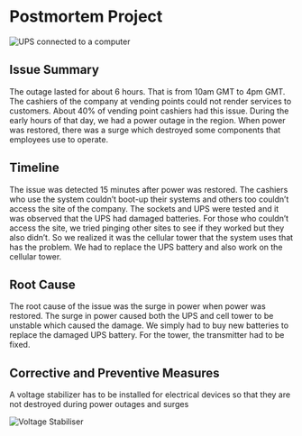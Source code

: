 # Postmortem Project

![UPS connected to a computer](https://www.google.com/url?sa=i&url=https%3A%2F%2Fwww.tdk.co.ke%2Fadvantages-of-using-uninterrupted-power-supply-ups%2F&psig=AOvVaw3sIpSSqqV7mabGij4DGpjR&ust=1686858523330000&source=images&cd=vfe&ved=0CBIQjRxqFwoTCNDYuOrDw_8CFQAAAAAdAAAAABAO)

## Issue Summary

The outage lasted for about 6 hours. That is from 10am GMT to 4pm GMT. The cashiers of the company at vending points could not render services to customers. About 40% of vending point cashiers had this issue.
During the early hours of that day, we had a power outage in the region. When power was restored, there was a surge which destroyed some components that employees use to operate.


## Timeline

The issue was detected 15 minutes after power was restored. The cashiers who use the system couldn’t boot-up their systems and others too couldn’t access the site of the company.
The sockets and UPS were tested and it was observed that the UPS had damaged batteries. For those who couldn’t access the site, we tried pinging other sites to see if they worked but they also didn’t. So we realized it was the cellular tower that the system uses that has the problem.
We had to replace the UPS battery and also work on the cellular tower.


## Root Cause

The root cause of the issue was the surge in power when power was restored. The surge in power caused both the UPS and cell tower to be unstable which caused the damage.
We simply had to buy new batteries to replace the damaged UPS battery. For the tower, the transmitter had to be fixed.


## Corrective and Preventive Measures

A voltage stabilizer has to be installed for electrical devices so that they are not destroyed during power outages and surges

![Voltage Stabiliser](https://www.google.com/url?sa=i&url=https%3A%2F%2Fm.made-in-china.com%2Fproduct%2FPC-DVR-10000va-Relay-Control-Automatic-Voltage-Stabilizer-701525202.html&psig=AOvVaw3ThA6NYKLIs0GGzLT6ImT9&ust=1686858618850000&source=images&cd=vfe&ved=0CBEQjRxqFwoTCPCl85fEw_8CFQAAAAAdAAAAABAE)